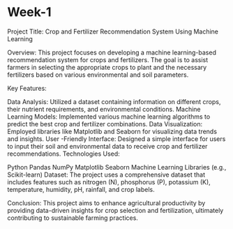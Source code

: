 # Week-1
Project Title: Crop and Fertilizer Recommendation System Using Machine Learning

Overview: This project focuses on developing a machine learning-based recommendation system for crops and fertilizers. The goal is to assist farmers in selecting the appropriate crops to plant and the necessary fertilizers based on various environmental and soil parameters.

Key Features:

Data Analysis: Utilized a dataset containing information on different crops, their nutrient requirements, and environmental conditions.
Machine Learning Models: Implemented various machine learning algorithms to predict the best crop and fertilizer combinations.
Data Visualization: Employed libraries like Matplotlib and Seaborn for visualizing data trends and insights.
User -Friendly Interface: Designed a simple interface for users to input their soil and environmental data to receive crop and fertilizer recommendations.
Technologies Used:

Python
Pandas
NumPy
Matplotlib
Seaborn
Machine Learning Libraries (e.g., Scikit-learn)
Dataset: The project uses a comprehensive dataset that includes features such as nitrogen (N), phosphorus (P), potassium (K), temperature, humidity, pH, rainfall, and crop labels.

Conclusion: This project aims to enhance agricultural productivity by providing data-driven insights for crop selection and fertilization, ultimately contributing to sustainable farming practices.
